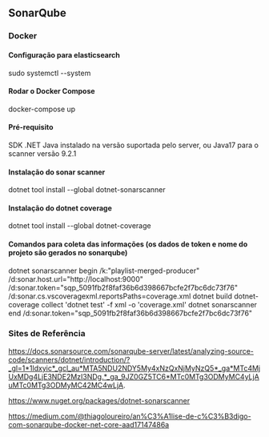 ## SonarQube

### Docker

#### Configuração para elasticsearch
sudo systemctl --system

#### Rodar o Docker Compose
docker-compose up

#### Pré-requisito
SDK .NET
Java instalado na versão suportada pelo server, ou Java17 para o scanner versão 9.2.1

#### Instalação do sonar scanner
dotnet tool install --global dotnet-sonarscanner

#### Instalação do dotnet coverage
dotnet tool install --global dotnet-coverage

#### Comandos para coleta das informações (os dados de token e nome do projeto são gerados no sonarqube)
dotnet sonarscanner begin /k:"playlist-merged-producer" /d:sonar.host.url="http://localhost:9000"  /d:sonar.token="sqp_5091fb2f8faf36b6d398667bcfe2f7bc6dc73f76" /d:sonar.cs.vscoveragexml.reportsPaths=coverage.xml
dotnet build
dotnet-coverage collect 'dotnet test' -f xml  -o 'coverage.xml'
dotnet sonarscanner end /d:sonar.token="sqp_5091fb2f8faf36b6d398667bcfe2f7bc6dc73f76"

### Sites de Referência
https://docs.sonarsource.com/sonarqube-server/latest/analyzing-source-code/scanners/dotnet/introduction/?_gl=1*1ldxyic*_gcl_au*MTA5NDU2NDY5My4xNzQxNjMyNzQ5*_ga*MTc4MjUxMDg4LjE3NDE2MzI3NDg.*_ga_9JZ0GZ5TC6*MTc0MTg3ODMyMC4yLjAuMTc0MTg3ODMyMC42MC4wLjA.

https://www.nuget.org/packages/dotnet-sonarscanner

https://medium.com/@thiagoloureiro/an%C3%A1lise-de-c%C3%B3digo-com-sonarqube-docker-net-core-aad17147486a

